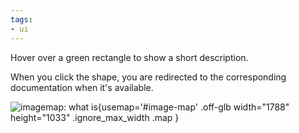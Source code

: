 ```yaml
---
tags:
- ui
---
```


Hover over a green rectangle to show a short description.

When you click the shape, you are redirected to the corresponding documentation when it's available.

![imagemap: what is](what_is.png){usemap='#image-map' .off-glb width="1788" height="1033" .ignore_max_width .map }

<map name="image-map">
    <area target="_blank" alt="Presentation Assistant (IntelliJ plugin)" title="Presentation Assistant (IntelliJ plugin)" href="https://plugins.jetbrains.com/plugin/7345-presentation-assistant" coords="621,960,1163,998" shape="rect">
    <area target="_blank" alt="Code completion (CC)" title="Code completion (CC)" href="https://www.jetbrains.com/help/mps/auto-completing-code.html" coords="539,306,872,375" shape="rect">
    <area target="_blank" alt="Run/debug configuration (test case)" title="Run/debug configuration (test case)" href="https://www.jetbrains.com/help/mps/run-debug-configuration.html" coords="1278,30,1450,50" shape="rect">
    <area target="_blank" alt="Run button" title="Run button" href="https://www.jetbrains.com/help/mps/run-debug-configuration.htm" coords="1460,30,1479,52" shape="rect">
    <area target="_blank" alt="Debug button" title="Debug button" href="https://www.jetbrains.com/help/mps/run-debug-configuration.htm" coords="1487,30,1507,52" shape="rect">
    <area target="_blank" alt="Update project (Git)" title="Update project (Git)" href="https://www.jetbrains.com/help/mps/sync-with-a-remote-repository.html#update" coords="1599,28,1621,52" shape="rect">
    <area target="_blank" alt="Commit changes (Git)" title="Commit changes (Git)" href="https://www.jetbrains.com/help/mps/commit-and-push-changes.html" coords="1627,28,1649,52" shape="rect">
    <area target="_blank" alt="Push changes (Git)" title="Push changes (Git)" href="https://www.jetbrains.com/help/mps/commit-and-push-changes.html#push" coords="1654,28,1673,52" shape="rect">
    <area target="_blank" alt="Show history (Git)" title="Show history (Git)" href="https://www.jetbrains.com/help/mps/investigate-changes.html" coords="1676,29,1701,52" shape="rect">
    <area target="_blank" alt="Rollback changes (Git)" title="Rollback changes (Git)" href="https://www.jetbrains.com/help/mps/revert-changes-dialog.html" coords="1706,28,1730,52" shape="rect">
    <area target="_blank" alt="Search everywhere (IntelliJ functionality)" title="Search everywhere (IntelliJ functionality)" href="https://www.jetbrains.com/help/idea/searching-everywhere.html" coords="1735,28,1757,52" shape="rect">
    <area target="_blank" alt="IDE and project settings" title="IDE and project settings" href="https://www.jetbrains.com/help/mps/settings-preferences-dialog.html" coords="1763,28,1780,51" shape="rect">
    <area target="_blank" alt="Context actions tool" title="Context actions tool" href="https://www.jetbrains.com/help/mps/context-actions-tool.html" coords="1769,56,1787,152" shape="rect">
    <area target="_blank" alt="No errors in the editor" title="No errors in the editor" href="https://www.jetbrains.com/help/mps/typesystem.html" coords="1749,83,1766,99" shape="rect">
    <area target="" alt="Selected line" title="Selected line" href="" coords="1275,283,1727,301" shape="rect">
    <area target="_blank" alt="Method signature (baselanguage)" title="Method signature (baselanguage)" href="https://www.baeldung.com/java-method-signature-return-type" coords="725,118,1276,131" shape="rect">
    <area target="_blank" alt="Method return type (baselanguage)" title="Method return type (baselanguage)" href="https://docs.oracle.com/javase/tutorial/java/javaOO/returnvalue.html" coords="542,118,594,132" shape="rect">
    <area target="_blank" alt="Method name (baselanguage)" title="Method name (baselanguage)" href="https://docs.oracle.com/javase/tutorial/java/javaOO/methods.html" coords="602,118,722,132" shape="rect">
    <area target="_blank" alt="Editor tab with name from INamedConcept" title="Editor tab with name from INamedConcept" href="https://www.jetbrains.com/help/mps/settings-editor-tabs.html" coords="359,57,495,81" shape="rect">
    <area target="_blank" alt="Logical view (project view)" title="Logical view (project view)" href="https://www.jetbrains.com/help/mps/contributing-to-mps-project.html#contributingtompsproject12" coords="18,57,120,82" shape="rect">
    <area target="_blank" alt="Project" title="Project" href="https://www.jetbrains.com/help/mps/mps-project-structure.html#project" coords="25,101,158,87" shape="rect">
    <area target="" alt="Project path" title="Project path" href="" coords="164,85,359,101" shape="rect">
    <area target="_blank" alt="Editor (jetbrains.mps.nodeEditor.EditorComponent with JBScrollPane)" title="Editor (jetbrains.mps.nodeEditor.EditorComponent with JBScrollPane)" href="https://www.jetbrains.com/help/mps/editor.html#editoroverview" coords="392,429,1768,610" shape="rect">
    <area target="_blank" alt="Java class (concept: ClassConcept)" title="Java class (concept: ClassConcept)" href="https://www.baeldung.com/java-classes-objects" coords="93,185,221,200" shape="rect">
    <area target="_blank" alt="Solution (a module type)" title="Solution (a module type)" href="https://www.jetbrains.com/help/mps/mps-project-structure.html#solutions" coords="60,202,264,219" shape="rect">
    <area target="_blank" alt="Language (a module type)" title="Language (a module type)" href="https://www.jetbrains.com/help/mps/mps-project-structure.html#languages" coords="63,283,248,300" shape="rect">
    <area target="_blank" alt="Structure aspect" title="Structure aspect" href="https://www.jetbrains.com/help/mps/structure.html" coords="76,303,179,321" shape="rect">
    <area target="_blank" alt="Editor aspect" title="Editor aspect" href="https://www.jetbrains.com/help/mps/editor.html" coords="76,325,177,340" shape="rect">
    <area target="_blank" alt="Constraints aspect" title="Constraints aspect" href="https://www.jetbrains.com/help/mps/constraints.html" coords="76,344,177,364" shape="rect">
    <area target="_blank" alt="Behavior aspect" title="Behavior aspect" href="https://www.jetbrains.com/help/mps/behavior.html" coords="76,368,177,383" shape="rect">
    <area target="_blank" alt="Type system aspect" title="Type system aspect" href="https://www.jetbrains.com/help/mps/typesystem.html" coords="74,387,177,401" shape="rect">
    <area target="_blank" alt="Intentions aspect" title="Intentions aspect" href="https://www.jetbrains.com/help/mps/mps-intentions.html" coords="74,406,177,419" shape="rect">
    <area target="_blank" alt="Dataflow aspect" title="Dataflow aspect" href="https://www.jetbrains.com/help/mps/data-flow.html" coords="74,423,177,440" shape="rect">
    <area target="_blank" alt="Migrations aspect" title="Migrations aspect" href="https://www.jetbrains.com/help/mps/migrations.html" coords="74,445,177,459" shape="rect">
    <area target="_blank" alt="Generator aspect" title="Generator aspect" href="https://www.jetbrains.com/help/mps/mps-generator.html" coords="76,465,179,484" shape="rect">
    <area target="_blank" alt="Runtime solutions" title="Runtime solutions" href="https://www.jetbrains.com/help/mps/getting-the-dependencies-right.html#addingexternaljavaclassesandjarstoaproject-runtimesolutions" coords="76,487,180,503" shape="rect">
    <area target="_blank" alt="Virtual package" title="Virtual package" href="https://www.jetbrains.com/help/mps/getting-the-dependencies-right.html#virtualpackages" coords="38,563,100,579" shape="rect">
    <area target="" alt="the model needs to be generated" title="the model needs to be generated" href="" coords="163,665,305,681" shape="rect">
    <area target="_blank" alt="Model" title="Model" href="https://www.jetbrains.com/help/mps/mps-project-structure.html#models" coords="95,685,171,701" shape="rect">
    <area target="_blank" alt="Event log" title="Event log" href="https://www.jetbrains.com/help/mps/event-log-tool-window.html" coords="1586,984,1668,1003" shape="rect">
    <area target="_blank" alt="Inspector" title="Inspector" href="https://www.jetbrains.com/help/mps/mps-inspector.html" coords="1673,984,1768,1003" shape="rect">
    <area target="_blank" alt="Memory indicator" title="Memory indicator" href="https://www.jetbrains.com/help/mps/status-bar.html" coords="1697,1005,1787,1028" shape="rect">
    <area target="_blank" alt="How many models of all models are loaded" title="How many models of all models are loaded" href="https://www.jetbrains.com/help/mps/status-bar.html" coords="1316,1006,1408,1028" shape="rect">
    <area target="_blank" alt="Current branch" title="Current branch" href="https://www.jetbrains.com/help/mps/manage-branches.html" coords="1411,1006,1566,1028" shape="rect">
    <area target="_blank" alt="Save temporary models (transient)" title="Save temporary models (transient)" href="https://www.jetbrains.com/help/mps/finding-your-way-out.html#savetransientmodels" coords="1567,1006,1624,1028" shape="rect">
    <area target="_blank" alt="Projector plugin (discontinued)" title="Projector plugin (discontinued)" href="https://plugins.jetbrains.com/plugin/16015-projector" coords="1626,1006,1693,1028" shape="rect">
    <area target="_blank" alt="Status bar" title="Status bar" href="https://www.jetbrains.com/help/mps/status-bar.html" coords="22,1008,1000,1030" shape="rect">
    <area target="_blank" alt="Add your own status bar widget" title="Add your own status bar widget" href="https://plugins.jetbrains.com/docs/intellij/status-bar-widgets.html" coords="1011,1010,1305,1028" shape="rect">
    <area target="_blank" alt="Favourites (tool)" title="Favourites (tool)" href="https://www.jetbrains.com/help/mps/managing-your-project-favorites.html" coords="0,904,16,981" shape="rect">
    <area target="_blank" alt="Structure (tool)" title="Structure (tool)" href="https://www.jetbrains.com/help/mps/structure-tool-window-file-structure-popup.html" coords="0,803,14,898" shape="rect">
    <area target="_blank" alt="Left gutter" title="Left gutter" href="https://www.jetbrains.com/help/mps/editor-guided-tour.html#editor-areas" coords="384,972,362,213" shape="rect">
    <area target="_blank" alt="Right gutter / validation side bar / marker bar" title="Right gutter / validation side bar / marker bar" href="https://www.jetbrains.com/help/mps/editor-guided-tour.html#editor-areas" coords="1750,106,1765,423" shape="rect">
    <area target="_blank" alt="Available intentions" title="Available intentions" href="https://www.jetbrains.com/help/mps/mps-intentions.html#usingintentions" coords="398,275,416,299" shape="rect">
    <area target="_blank" alt="Foldable collection cell" title="Foldable collection cell" href="https://www.jetbrains.com/help/mps/editor.html#collectioncell" coords="379,115,397,176" shape="rect">
    <area target="_blank" alt="Curly brace (constant cell)" title="Curly brace (constant cell)" href="https://www.jetbrains.com/help/mps/base-language-extensions-style-guide.html#curlybraces" coords="422,244,438,259" shape="rect">
    <area target="_blank" alt="Java identifier" title="Java identifier" href="https://www.geeksforgeeks.org/java-identifiers/" coords="578,204,722,216" shape="rect">
    <area target="_blank" alt="SNode type" title="SNode type" href="https://www.jetbrains.com/help/mps/open-api-accessing-models-from-code.html#modellevel" coords="733,205,779,215" shape="rect">
    <area target="_blank" alt="public flag (keyword)" title="public flag (keyword)" href="https://www.jetbrains.com/help/mps/base-language-extensions-style-guide.html#keywords" coords="425,286,474,302" shape="rect">
    <area target="_blank" alt="right parenthesis" title="right parenthesis" href="https://www.jetbrains.com/help/mps/base-language-extensions-style-guide.html#parentheses" coords="1265,204,1275,215" shape="rect">
    <area target="_blank" alt="left parenthesis" title="left parenthesis" href="https://www.jetbrains.com/help/mps/base-language-extensions-style-guide.html#parentheses" coords="441,222,454,241" shape="rect">
    <area target="_blank" alt="punctuation" title="punctuation" href="https://www.jetbrains.com/help/mps/base-language-extensions-style-guide.html#punctuation" coords="1131,157,1123,135" shape="rect">
    <area target="" alt="TODO (tool)" title="TODO (tool)" href="" coords="19,985,82,1003" shape="rect">
    <area target="_blank" alt="Git (tool)" title="Git (tool)" href="https://www.jetbrains.com/help/mps/using-git-integration.html" coords="86,986,147,1005" shape="rect">
    <area target="_blank" alt="Terminal (tool)" title="Terminal (tool)" href="https://www.jetbrains.com/help/mps/terminal-emulator.html" coords="149,985,226,1004" shape="rect">
    <area target="_blank" alt="Console (tool)" title="Console (tool)" href="https://www.jetbrains.com/help/mps/mps-console.html" coords="229,985,303,1004" shape="rect">
    <area target="_blank" alt="Find usages (tool)" title="Find usages (tool)" href="https://www.jetbrains.com/help/mps/find-usages.html#finders" coords="305,986,392,1005" shape="rect">
    <area target="_blank" alt="Messages (tool)" title="Messages (tool)" href="https://www.jetbrains.com/help/mps/messages-tool-window.html" coords="394,985,480,1004" shape="rect">
    <area target="_blank" alt="Java interface (concept: Interface)" title="Java interface (concept: Interface)" href="https://www.baeldung.com/java-interfaces" coords="111,845,283,862" shape="rect">
    <area target="" alt="Toggle tool visibilities" title="Toggle tool visibilities" href="" coords="2,1007,16,1024" shape="rect">
    <area target="_blank" alt="Commit (tool)" title="Commit (tool)" href="https://www.jetbrains.com/help/mps/commit-and-push-changes.html" coords="0,144,14,217" shape="rect">
    <area target="_blank" alt="Pull request (tool)" title="Pull request (tool)" href="https://www.jetbrains.com/help/mps/contribute-to-projects.html#create-pull-request" coords="0,225,14,329" shape="rect">
    <area target="_blank" alt="Navigation bar" title="Navigation bar" href="https://www.jetbrains.com/help/mps/navigation-bar.html" coords="713,30,1221,51" shape="rect">
    <area target="_blank" alt="Makes all modified modules in the project" title="Makes all modified modules in the project" href="https://www.jetbrains.com/help/mps/project-tool-window.html#content_pane_context_menu" coords="1240,30,1270,51" shape="rect">
    <area target="" alt="This is called a stripe" title="This is called a stripe" href="" coords="2,334,13,786" shape="rect">
    <area target="" alt="Concept icon" title="Concept icon" href="" coords="114,804,133,818" shape="rect">
    <area target="_blank" alt="Collapsible tree UI component" title="Collapsible tree UI component" href="https://plugins.jetbrains.com/docs/intellij/lists-and-trees.html" coords="29,611,41,969" shape="rect">
    <area target="" alt="Collapse All" title="Collapse All" href="" coords="277,56,297,78" shape="rect">
    <area target="" alt="Hide" title="Hide" href="" coords="337,62,351,79" shape="rect">
    <area target="" alt="Separator" title="Separator" href="https://jetbrains.github.io/ui/controls/toolbar_drop_down/#how-to-use" coords="1558,29,1570,50" shape="rect">
    <area target="_blank" alt="Stop process (run configuration)" title="Stop process (run configuration)" href="https://www.jetbrains.com/help/mps/run-tool-window.html#run-toolbar" coords="1540,32,1553,51" shape="rect">
    <area target="" alt="Project name" title="Project name" href="" coords="637,6,744,19" shape="rect">
    <area target="_blank" alt="Typesystem tests" title="Type system tests" href="https://www.jetbrains.com/help/mps/testing-languages.html#testingaspectsoflanguagedefinitions" coords="59,263,221,278" shape="rect">
    <area target="_blank" alt="Java package name" title="Java package name" href="https://docs.oracle.com/javase/tutorial/java/package/namingpkgs.html" coords="84,605,172,619" shape="rect">
    <area target="_blank" alt="Type system warning in project view" title="Type system warning in project view" href="https://www.jetbrains.com/help/mps/typesystem.html#severity" coords="338,921,360,938" shape="rect">
    <area target="_blank" alt="Root node of current editor" title="Root node of current editor" href="" coords="3,30,122,49" shape="rect">
    <area target="_blank" alt="Constant cell (EditorCell_Constant)" title="Constant cell (EditorCell_Constant)" href="https://www.jetbrains.com/help/mps/editor.html#constant%C2%A0cell" coords="" shape="rect">
    <area target="_blank" alt="Child list cell (as an EditorCell_Collection)" title="Child list cell (as an EditorCell_Collection)" href="https://www.jetbrains.com/help/mps/editor.html#childlistcell" coords="697,286,1038,300" shape="rect">
    <area target="" alt="Separator of collection" title="Separator of collection" href="" coords="1058,202,1066,218" shape="rect">
    <area target="_blank" alt="Left bracket" title="Left bracket" href="https://www.jetbrains.com/help/mps/base-language-extensions-style-guide.html#quickreference" coords="769,223,779,236" shape="rect">
    <area target="_blank" alt="Right bracket" title="Right bracket" href="https://www.jetbrains.com/help/mps/base-language-extensions-style-guide.html#quickreference" coords="1051,224,1058,238" shape="rect">
    <area target="" alt="Show options menu" title="Show options menu" href="" coords="310,58,327,77" shape="rect">
    <area target="" alt="15 pixel shift from left" title="15 pixel shift from left" href="" coords="409,108,390,102" shape="rect">
    <area target="" alt="10 pixel shift from top" title="10 pixel shift from top" href="" coords="420,84,416,103" shape="rect">
    <area target="" alt="Empty line (editable)" title="Empty line (editable)" href="" coords="430,176,521,197" shape="rect">
    <area target="_blank" alt="Indent (2 characters)" title="Indent (2 characters)" href="https://www.jetbrains.com/help/mps/editor.html#indentlayoutproperties" coords="444,349,458,363" shape="rect">
    <area target="" alt="Run with coverage" title="Run with coverage" href="" coords="1510,30,1532,52" shape="rect">
    <area target="_blank" alt="Missing space between variable and operator: punctuation" title="Missing space between variable and operator: punctuation" href="https://www.jetbrains.com/help/mps/editor.html#punctuationproperties." coords="498,393,514,407" shape="rect">
    <area target="_blank" alt="Default horizontal gap" title="Default horizontal gap" href="https://www.jetbrains.com/help/mps/editor.html#punctuationproperties." coords="1156,284,1166,299" shape="rect">
</map>

<script src="https://ajax.googleapis.com/ajax/libs/jquery/3.6.0/jquery.min.js"></script>
<script type="text/javascript" src="https://cdnjs.cloudflare.com/ajax/libs/maphilight/1.4.0/jquery.maphilight.min.js"></script>
<script type="text/javascript">
  $(function() {
    document.getElementsByTagName('body')[0].style.overflow = "scroll";
    $('.map').maphilight({
        alwaysOn: true,
        fillOpacity: 0.1,
        strokeColor: '8BC34B',
        strokeWidth: 2,
        shadow: false,
    });
  });
</script>